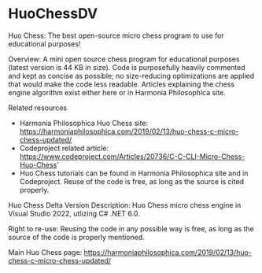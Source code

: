 # HuoChessDV
Huo Chess: The best open-source micro chess program to use for educational purposes!

Overview: A mini open source chess program for educational purposes (latest version is 44 KB in size). Code is purposefully heavily commented and kept as concise as possible; no size-reducing optimizations are applied that would make the code less readable. Articles explaining the chess engine algorithm exist either here or in Harmonia Philosophica site.

Related resources
- Harmonia Philosophica Huo Chess site: https://harmoniaphilosophica.com/2019/02/13/huo-chess-c-micro-chess-updated/
- Codeproject related article: https://www.codeproject.com/Articles/20736/C-C-CLI-Micro-Chess-Huo-Chess'
- Huo Chess tutorials can be found in Harmonia Philosophica site and in Codeproject.
Reuse of the code is free, as long as the source is cited properly.

Huo Chess Delta Version Description: Huo Chess micro chess engine in Visual Studio 2022, utlizing C# .NET 6.0.

Right to re-use: Reusing the code in any possible way is free, as long as the source of the code is properly mentioned.

Main Huo Chess page: https://harmoniaphilosophica.com/2019/02/13/huo-chess-c-micro-chess-updated/
